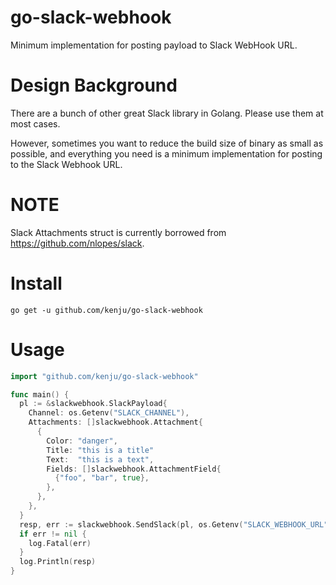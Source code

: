 # go-slack-webhook

Minimum implementation for posting payload to Slack WebHook URL.

# Design Background

There are a bunch of other great Slack library in Golang. Please use them at most cases.

However, sometimes you want to reduce the build size of binary as small as possible,
and everything you need is a minimum implementation for posting to the Slack Webhook URL.

# NOTE

Slack Attachments struct is currently borrowed from https://github.com/nlopes/slack.

# Install

```
go get -u github.com/kenju/go-slack-webhook
```

# Usage

```go
import "github.com/kenju/go-slack-webhook"

func main() {
  pl := &slackwebhook.SlackPayload{
    Channel: os.Getenv("SLACK_CHANNEL"),
    Attachments: []slackwebhook.Attachment{
      {
        Color: "danger",
        Title: "this is a title"
        Text:  "this is a text",
        Fields: []slackwebhook.AttachmentField{
          {"foo", "bar", true},
        },
      },
    },
  }
  resp, err := slackwebhook.SendSlack(pl, os.Getenv("SLACK_WEBHOOK_URL"),)
  if err != nil {
    log.Fatal(err)
  }
  log.Println(resp)
}
```

